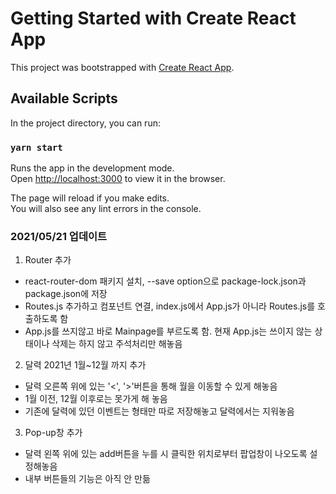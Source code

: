 # Getting Started with Create React App

This project was bootstrapped with [Create React App](https://github.com/facebook/create-react-app).

## Available Scripts

In the project directory, you can run:

### `yarn start`

Runs the app in the development mode.\
Open [http://localhost:3000](http://localhost:3000) to view it in the browser.

The page will reload if you make edits.\
You will also see any lint errors in the console.

### 2021/05/21 업데이트

1. Router 추가
- react-router-dom 패키지 설치, --save option으로 package-lock.json과 package.json에 저장
- Routes.js 추가하고 컴포넌트 연결, index.js에서 App.js가 아니라 Routes.js를 호출하도록 함
- App.js를 쓰지않고 바로 Mainpage를 부르도록 함. 현재 App.js는 쓰이지 않는 상태이나 삭제는 하지 않고 주석처리만 해놓음

2. 달력 2021년 1월~12월 까지 추가
- 달력 오른쪽 위에 있는 '<', '>'버튼을 통해 월을 이동할 수 있게 해놓음
- 1월 이전, 12월 이후로는 못가게 해 놓음
- 기존에 달력에 있던 이벤트는 형태만 따로 저장해놓고 달력에서는 지워놓음

3. Pop-up창 추가
- 달력 왼쪽 위에 있는 add버튼을 누를 시 클릭한 위치로부터 팝업창이 나오도록 설정해놓음
- 내부 버튼들의 기능은 아직 안 만듦